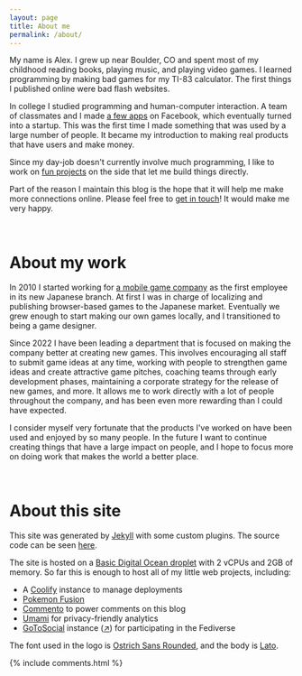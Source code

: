 ```yaml
---
layout: page
title: About me
permalink: /about/
---
```


<div class="post-banner" style="background-image:linear-gradient(-45deg, #B85959, #B3CECB, #415974, #59586B, #B7C0C9)"></div>

My name is Alex. I grew up near Boulder, CO and spent most of my childhood reading books, playing music, and playing video games. I learned programming by making bad games for my TI-83 calculator. The first things I published online were bad flash websites.

In college I studied programming and human-computer interaction. A team of classmates and I made [a few apps](http://www.sfgate.com/news/article/These-Stanford-Students-Made-Millions-Taking-A-2361888.php) on Facebook, which eventually turned into a startup. This was the first time I made something that was used by a large number of people. It became my introduction to making real products that have users and make money.

Since my day-job doesn't currently involve much programming, I like to work on [fun projects](/projects/) on the side that let me build things directly. 

Part of the reason I maintain this blog is the hope that it will help me make more connections online. Please feel free to [get in touch](/contact)! It would make me very happy.

<br />
<h1 class="post-title">About my work</h1>

In 2010 I started working for [a mobile game company](https://www.happyelements.co.jp/) as the first employee in its new Japanese branch. At first I was in charge of localizing and publishing browser-based games to the Japanese market. Eventually we grew enough to start making our own games locally, and I transitioned to being a game designer. 

Since 2022 I have been leading a department that is focused on making the company better at creating new games. This involves encouraging all staff to submit game ideas at any time, working with people to strengthen game ideas and create attractive game pitches, coaching teams through early development phases, maintaining a corporate strategy for the release of new games, and more. It allows me to work directly with a lot of people throughout the company, and has been even more rewarding than I could have expected.

I consider myself very fortunate that the products I've worked on have been used and enjoyed by so many people. In the future I want to continue creating things that have a large impact on people, and I hope to focus more on doing work that makes the world a better place.

<br />
<h1 class="post-title">About this site</h1>

<div class="post-banner" style="background-image:linear-gradient(-45deg, #B85959, #B3CECB, #415974, #59586B, #B7C0C9)"></div>

This site was generated by [Jekyll](https://jekyllrb.com) with some custom plugins. The source code can be seen [here](https://github.com/aonsager/aonsager.github.io).

The site is hosted on a [Basic Digital Ocean droplet](https://www.digitalocean.com/products/droplets) with 2 vCPUs and 2GB of memory. So far this is enough to host all of my little web projects, including:

- A [Coolify](https://coolify.io) instance to manage deployments 
- [Pokemon Fusion](https://pokemon.alexonsager.net)
- [Commento](https://www.commento.io) to power comments on this blog
- [Umami](https://umami.is) for privacy-friendly analytics
- [GoToSocial](https://gotosocial.org) instance ([↗](https://gts.invisibleparade.com/@alex)) for participating in the Fediverse

The font used in the logo is [Ostrich Sans Rounded](https://www.theleagueofmoveabletype.com/ostrich-sans?style=black), and the body is [Lato](https://fonts.google.com/specimen/Lato). 

<div class="post-comments">
    <div class="wrapper">
      {% include comments.html %}
    </div>
  </div>

